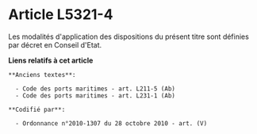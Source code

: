 # Article L5321-4

Les modalités d'application des dispositions du présent titre sont définies par décret en Conseil d'Etat.

**Liens relatifs à cet article**

	**Anciens textes**:

	  - Code des ports maritimes - art. L211-5 (Ab)
	  - Code des ports maritimes - art. L231-1 (Ab)

	**Codifié par**:

	  - Ordonnance n°2010-1307 du 28 octobre 2010 - art. (V)
